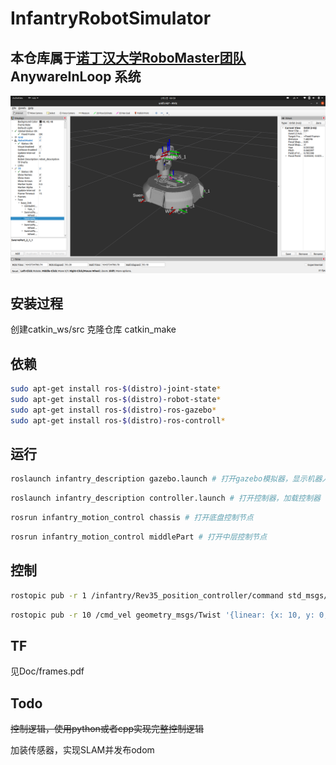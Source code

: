 # InfantryRobotSimulator


## 本仓库属于[诺丁汉大学RoboMaster团队](https://github.com/UoN-Lancet) AnywareInLoop 系统

![avatar](./doc/1.png)
## 安装过程
创建catkin_ws/src
克隆仓库
catkin_make

## 依赖
```bash
sudo apt-get install ros-$(distro)-joint-state* 
sudo apt-get install ros-$(distro)-robot-state* 
sudo apt-get install ros-$(distro)-ros-gazebo*
sudo apt-get install ros-$(distro)-ros-controll*
```

## 运行
```bash
roslaunch infantry_description gazebo.launch # 打开gazebo模拟器，显示机器人
```
```bash
roslaunch infantry_description controller.launch # 打开控制器，加载控制器
```
```bash
rosrun infantry_motion_control chassis # 打开底盘控制节点
```
```bash
rosrun infantry_motion_control middlePart # 打开中层控制节点
```
## 控制
```bash
rostopic pub -r 1 /infantry/Rev35_position_controller/command std_msgs/Float64 "data: 1.0" # Rev35是中层对地盘的旋转轴，其他轴对应关系在xarco中可以查到
```

```bash
rostopic pub -r 10 /cmd_vel geometry_msgs/Twist '{linear: {x: 10, y: 0, z: 0}, angular: {x: 0, y: 0, z: 0}}' # 朝云台指向前进
```

## TF
见Doc/frames.pdf

## Todo
<del>控制逻辑，使用python或者cpp实现完整控制逻辑</del>

加装传感器，实现SLAM并发布odom

